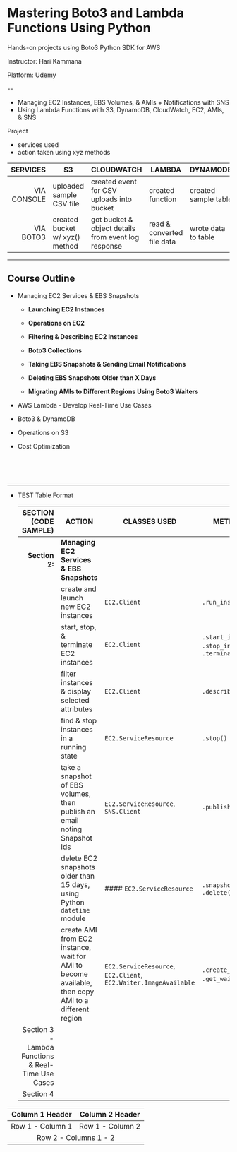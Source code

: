 # Mastering Boto3 and Lambda Functions Using Python
Hands-on projects using Boto3 Python SDK for AWS


Instructor:  Hari Kammana

Platform:  Udemy


--



- Managing EC2 Instances, EBS Volumes, & AMIs + Notifications with SNS
- Using Lambda Functions with S3, DynamoDB, CloudWatch, EC2, AMIs, & SNS


Project
- services used
- action taken using xyz methods



|SERVICES|S3|CLOUDWATCH|LAMBDA|DYNAMODB
|---:|---|---|---|---|
|VIA CONSOLE|uploaded sample CSV file|created event for CSV uploads into bucket|created function|created sample table|
|VIA BOTO3|created bucket w/ xyz() method|got bucket & object details from event log response|read & converted file data|wrote data to table|

---

## Course Outline

- Managing EC2 Services & EBS Snapshots
    - **Launching EC2 Instances**

    - **Operations on EC2**

    - **Filtering & Describing EC2 Instances**

    - **Boto3 Collections**
    
    - **Taking EBS Snapshots & Sending Email Notifications**

    - **Deleting EBS Snapshots Older than X Days**

    - **Migrating AMIs to Different Regions Using Boto3 Waiters**








- AWS Lambda - Develop Real-Time Use Cases
- Boto3 & DynamoDB
- Operations on S3
- Cost Optimization


<br/>
<br/>
<br/>

---
- TEST Table Format

    |   SECTION (CODE SAMPLE)   |   ACTION  |   CLASSES USED    |   METHODS USED    |
    |---:|---|---|---|
    |**Section 2:**|**Managing EC2 Services & EBS Snapshots**
    |<!-- **Launching EC2 Instances** --> | create and launch new EC2 instances | `EC2.Client` | `.run_instances()` | AMI `ImageId`, Min. & Max. number of instances | None
    |<!-- **Operations on EC2** --> | start, stop, & terminate EC2 instances | `EC2.Client` | `.start_instances()`, `.stop_instances()`, `.terminate_instances()`
    |<!-- **Filtering & Describing EC2 Instances** --> | filter instances & display selected attributes | `EC2.Client` |  `.describe_instances()` 
    |<!-- **Boto3 Collections** --> | find & stop instances in a running state | `EC2.ServiceResource` | `.stop()`
    |<!-- **Taking EBS Snapshots & Sending Email Notifications** --> | take a snapshot of EBS volumes, then publish an email noting Snapshot Ids | `EC2.ServiceResource`, `SNS.Client` | `.publish()`
    |<!-- **Deleting EBS Snapshots Older than X Days** --> | delete EC2 snapshots older than 15 days, using Python `datetime` module | #### `EC2.ServiceResource` | `.snapshots.fitler()`, `.delete()`
    |<!-- **Migrating AMIs to Different Regions Using Boto3 Waiters** --> | create AMI from EC2 instance, wait for AMI to become available, then copy AMI to a different region | `EC2.ServiceResource`, `EC2.Client`, `EC2.Waiter.ImageAvailable` | `.create_image()`, `.get_waiter()`, `.wait()`
    |Section 3 - Lambda Functions & Real-Time Use Cases||||
    |Section 4||||



<table>
    <thead>
        <tr>
            <th>Column 1 Header</th>
            <th>Column 2 Header</th>
        </tr>
    </thead>
    <tbody>
        <tr>
            <td>Row 1 - Column 1</td>
            <td>Row 1 - Column 2</td>
        </tr>
        <tr>
            <td colspan=2, style="text-align: center">Row 2 - Columns 1 - 2</td>
        </tr>
    </tbody>
</table>



